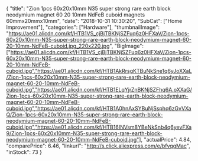 {
	"title": "Zion  1pcs 60x20x10mm N35 super strong rare earth block neodymium magnet 60 20 10mm NdFeB cuboid magnets 60mmx20mmx10mm",
	"date": "2018-10-31 10:30:20",
	"SubCat": ["Home Improvement"],
	"categories": ["Hardware"],
	"thumbnailImage": "https://ae01.alicdn.com/kf/HTB1VS_cjBjTBKNjSZFuq6z0HFXaV/Zion-1pcs-60x20x10mm-N35-super-strong-rare-earth-block-neodymium-magnet-60-20-10mm-NdFeB-cuboid.jpg_220x220.jpg",
	"BigImage": ["https://ae01.alicdn.com/kf/HTB1VS_cjBjTBKNjSZFuq6z0HFXaV/Zion-1pcs-60x20x10mm-N35-super-strong-rare-earth-block-neodymium-magnet-60-20-10mm-NdFeB-cuboid.jpg","https://ae01.alicdn.com/kf/HTB1AkRrsgKTBuNkSne1q6yJoXXaL/Zion-1pcs-60x20x10mm-N35-super-strong-rare-earth-block-neodymium-magnet-60-20-10mm-NdFeB-cuboid.jpg","https://ae01.alicdn.com/kf/HTB1ELqYjrZnBKNjSZFhq6A.oXXaG/Zion-1pcs-60x20x10mm-N35-super-strong-rare-earth-block-neodymium-magnet-60-20-10mm-NdFeB-cuboid.jpg","https://ae01.alicdn.com/kf/HTB1A0hnAxSYBuNjSsphq6zGvVXaQ/Zion-1pcs-60x20x10mm-N35-super-strong-rare-earth-block-neodymium-magnet-60-20-10mm-NdFeB-cuboid.jpg","https://ae01.alicdn.com/kf/HTB16INVsm8YBeNkSnb4q6yevFXa9/Zion-1pcs-60x20x10mm-N35-super-strong-rare-earth-block-neodymium-magnet-60-20-10mm-NdFeB-cuboid.jpg"],
	"actualPrice": 4.84,
	"comparePrice": 6.46,
	"linkurl": "http://s.click.aliexpress.com/e/bfvqgMac",
	"inStock": 73
}
